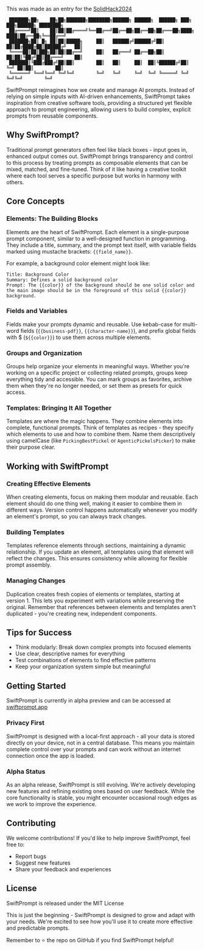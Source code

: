 This was made as an entry for the [SolidHack2024](https://https://hack.solidjs.com//challenges/1)

```
 ███████╗██╗    ██╗██╗███████╗████████╗██████╗ ██████╗  ██████╗ ███╗   ███╗██████╗ ████████╗
 ██╔════╝██║    ██║██║██╔════╝╚══██╔══╝██╔══██╗██╔══██╗██╔═══██╗████╗ ████║██╔══██╗╚══██╔══╝
 ███████╗██║ █╗ ██║██║█████╗     ██║   ██████╔╝██████╔╝██║   ██║██╔████╔██║██████╔╝   ██║
 ╚════██║██║███╗██║██║██╔══╝     ██║   ██╔═══╝ ██╔══██╗██║   ██║██║╚██╔╝██║██╔═══╝    ██║
 ███████║╚███╔███╔╝██║██║        ██║   ██║     ██║  ██║╚██████╔╝██║ ╚═╝ ██║██║        ██║
 ╚══════╝ ╚══╝╚══╝ ╚═╝╚═╝        ╚═╝   ╚═╝     ╚═╝  ╚═╝ ╚═════╝ ╚═╝     ╚═╝╚═╝        ╚═╝
```

SwiftPrompt reimagines how we create and manage AI prompts. Instead of relying on simple inputs with AI-driven enhancements, SwiftPrompt takes inspiration from creative software tools, providing a structured yet flexible approach to prompt engineering, allowing users to build complex, explicit prompts from reusable components.

## Why SwiftPrompt?

Traditional prompt generators often feel like black boxes - input goes in, enhanced output comes out. SwiftPrompt brings transparency and control to this process by treating prompts as composable elements that can be mixed, matched, and fine-tuned. Think of it like having a creative toolkit where each tool serves a specific purpose but works in harmony with others.

## Core Concepts

### Elements: The Building Blocks

Elements are the heart of SwiftPrompt. Each element is a single-purpose prompt component, similar to a well-designed function in programming. They include a title, summary, and the prompt text itself, with variable fields marked using mustache brackets: `{{field_name}}`.

For example, a background color element might look like:

```
Title: Background Color
Summary: Defines a solid background color
Prompt: The {{color}} of the background should be one solid color and the main image should be in the foreground of this solid {{color}} background.
```

### Fields and Variables

Fields make your prompts dynamic and reusable. Use kebab-case for multi-word fields (`{{business-pdf}}`, `{{character-name}}`), and prefix global fields with $ (`${{color}}`) to use them across multiple elements.

### Groups and Organization

Groups help organize your elements in meaningful ways. Whether you're working on a specific project or collecting related prompts, groups keep everything tidy and accessible. You can mark groups as favorites, archive them when they're no longer needed, or set them as presets for quick access.

### Templates: Bringing It All Together

Templates are where the magic happens. They combine elements into complete, functional prompts. Think of templates as recipes - they specify which elements to use and how to combine them. Name them descriptively using camelCase (like `PickingBestPickel` or `AgenticPickelsPicker`) to make their purpose clear.

## Working with SwiftPrompt

### Creating Effective Elements

When creating elements, focus on making them modular and reusable. Each element should do one thing well, making it easier to combine them in different ways. Version control happens automatically whenever you modify an element's prompt, so you can always track changes.

### Building Templates

Templates reference elements through sections, maintaining a dynamic relationship. If you update an element, all templates using that element will reflect the changes. This ensures consistency while allowing for flexible prompt assembly.

### Managing Changes

Duplication creates fresh copies of elements or templates, starting at version 1. This lets you experiment with variations while preserving the original. Remember that references between elements and templates aren't duplicated - you're creating new, independent components.

## Tips for Success

- Think modularly: Break down complex prompts into focused elements
- Use clear, descriptive names for everything
- Test combinations of elements to find effective patterns
- Keep your organization system simple but meaningful

## Getting Started

SwiftPrompt is currently in alpha preview and can be accessed at [swiftprompt.app](https://swiftprompt.app)

### Privacy First

SwiftPrompt is designed with a local-first approach - all your data is stored directly on your device, not in a central database. This means you maintain complete control over your prompts and can work without an internet connection once the app is loaded.

### Alpha Status

As an alpha release, SwiftPrompt is still evolving. We're actively developing new features and refining existing ones based on user feedback. While the core functionality is stable, you might encounter occasional rough edges as we work to improve the experience.

## Contributing

We welcome contributions! If you'd like to help improve SwiftPrompt, feel free to:

- Report bugs
- Suggest new features
- Share your feedback and experiences

## License

SwiftPrompt is released under the MIT License

This is just the beginning - SwiftPrompt is designed to grow and adapt with your needs. We're excited to see how you'll use it to create more effective and predictable prompts.

Remember to ⭐ the repo on GitHub if you find SwiftPrompt helpful!
